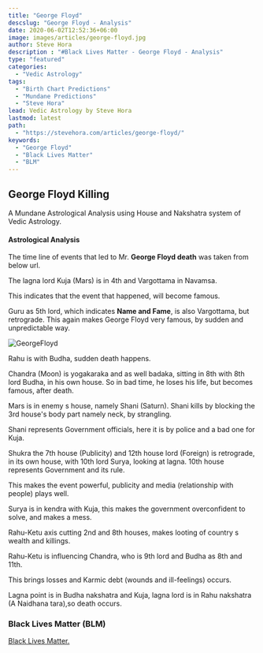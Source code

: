 ```yaml
---
title: "George Floyd"
descslug: "George Floyd - Analysis"
date: 2020-06-02T12:52:36+06:00
image: images/articles/george-floyd.jpg
author: Steve Hora
description : "#Black Lives Matter - George Floyd - Analysis"
type: "featured"
categories: 
  - "Vedic Astrology"
tags:
  - "Birth Chart Predictions"
  - "Mundane Predictions"
  - "Steve Hora"
lead: Vedic Astrology by Steve Hora
lastmod: latest 
path:
  - "https://stevehora.com/articles/george-floyd/"
keywords:
  - "George Floyd"
  - "Black Lives Matter"
  - "BLM"
---
```


## George Floyd Killing

A Mundane Astrological Analysis using House and Nakshatra system of Vedic Astrology.

#### Astrological Analysis

The time line of events that led to Mr. **George Floyd death** was taken from below url.

The lagna lord Kuja (Mars) is in 4th and Vargottama in Navamsa.

This indicates that the event that happened, will become famous.

Guru as 5th lord, which indicates **Name and Fame**, is also Vargottama, but retrograde. This again makes George Floyd very famous, by sudden and unpredictable way.

![GeorgeFloyd](/images/articles/gf.png)

Rahu is with Budha, sudden death happens.

Chandra (Moon) is yogakaraka and as well badaka, sitting in 8th with 8th lord Budha, in his own house. So in bad time, he loses his life, but becomes famous, after death.

Mars is in enemy s house, namely Shani (Saturn). Shani kills by blocking the 3rd house's body part namely neck, by strangling.

Shani represents Government officials, here it is by police and a bad one for Kuja.

Shukra the 7th house (Publicity) and 12th house lord (Foreign) is retrograde, in its own house, with 10th lord Surya, looking at lagna. 10th house represents Government and its rule.

This makes the event powerful, publicity and media (relationship with people) plays well.

Surya is in kendra with Kuja, this makes the government overconfident to solve, and makes a mess.

Rahu-Ketu axis cutting 2nd and 8th houses, makes looting of country s wealth and killings.

Rahu-Ketu is influencing Chandra, who is 9th lord and Budha as 8th and 11th.

This brings losses and Karmic debt (wounds and ill-feelings) occurs.

Lagna point is in Budha nakshatra and Kuja, lagna lord is in Rahu nakshatra (A Naidhana tara),so death occurs.

### Black Lives Matter (BLM)

[Black Lives Matter. ](https://en.wikipedia.org/wiki/Killing_of_George_Floyd)
